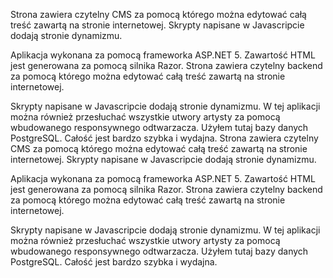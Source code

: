 Strona zawiera czytelny CMS za pomocą którego można edytować całą treść zawartą na stronie internetowej. Skrypty napisane w Javascripcie dodają stronie dynamizmu.

Aplikacja wykonana za pomocą frameworka ASP.NET 5. Zawartość HTML jest generowana za pomocą silnika Razor. Strona zawiera czytelny backend za pomocą którego można edytować całą treść zawartą na stronie internetowej.

Skrypty napisane w Javascripcie dodają stronie dynamizmu. W tej aplikacji można również przesłuchać wszystkie utwory artysty za pomocą wbudowanego responsywnego odtwarzacza. Użyłem tutaj bazy danych PostgreSQL. Całość jest bardzo szybka i wydajna.
Strona zawiera czytelny CMS za pomocą którego można edytować całą treść zawartą na stronie internetowej. Skrypty napisane w Javascripcie dodają stronie dynamizmu.

Aplikacja wykonana za pomocą frameworka ASP.NET 5. Zawartość HTML jest generowana za pomocą silnika Razor. Strona zawiera czytelny backend za pomocą którego można edytować całą treść zawartą na stronie internetowej.

Skrypty napisane w Javascripcie dodają stronie dynamizmu. W tej aplikacji można również przesłuchać wszystkie utwory artysty za pomocą wbudowanego responsywnego odtwarzacza. Użyłem tutaj bazy danych PostgreSQL. Całość jest bardzo szybka i wydajna.
